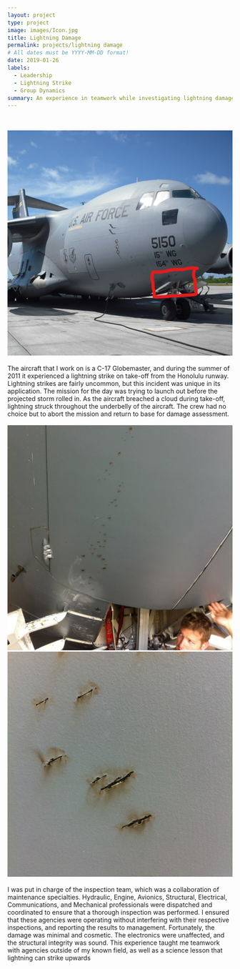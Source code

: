 ```yaml
---
layout: project
type: project
image: images/Icon.jpg
title: Lightning Damage
permalink: projects/lightning damage
# All dates must be YYYY-MM-DD format!
date: 2019-01-26
labels:
  - Leadership
  - Lightning Strike
  - Group Dynamics
summary: An experience in teamwork while investigating lightning damage on an aircraft.
---
```

<br/>
<br/>
<img class="ui fluid circular medium centered image" src="../images/50.jpg">
<br/>
<br/>
The aircraft that I work on is a C-17 Globemaster, and during the summer of 2011 it experienced a lightning strike on take-off from the Honolulu runway.  Lightning strikes are fairly uncommon, but this incident was unique in its application.  The mission for the day was trying to launch out before the projected storm rolled in.  As the aircraft breached a cloud during take-off, lightning struck throughout the underbelly of the aircraft.  The crew had no choice but to abort the mission and return to base for damage assessment.
<br/>
<br/>
  <img class="ui fluid rounded image" src="../images/damage 1.jpg">
<br/>
  <img class="ui fluid rounded image" src="../images/damage2.jpg">
<br/>
<br/>
I was put in charge of the inspection team, which was a collaboration of maintenance specialties.  Hydraulic, Engine, Avionics, Structural, Electrical, Communications, and Mechanical professionals were dispatched and coordinated to ensure that a thorough inspection was performed.  I ensured that these agencies were operating without interfering with their respective inspections, and reporting the results to management.  Fortunately, the damage was minimal and cosmetic.  The electronics were unaffected, and the structural integrity was sound.  This experience taught me teamwork with agencies outside of my known field, as well as a science lesson that lightning can strike upwards


